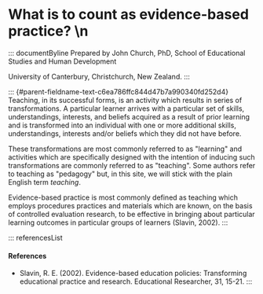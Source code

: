 # What is to count as evidence-based practice? \n

::: documentByline
Prepared by John Church, PhD, School of Educational Studies and Human
Development

University of Canterbury, Christchurch, New Zealand.
:::

::: {#parent-fieldname-text-c6ea786ffc844d47b7a990340fd252d4}
Teaching, in its successful forms, is an activity which results in
series of transformations. A particular learner arrives with a
particular set of skills, understandings, interests, and beliefs
acquired as a result of prior learning and is transformed into an
individual with one or more additional skills, understandings, interests
and/or beliefs which they did not have before.

These transformations are most commonly referred to as "learning" and
activities which are specifically designed with the intention of
inducing such transformations are commonly referred to as "teaching".
Some authors refer to teaching as "pedagogy" but, in this site, we will
stick with the plain English term *teaching*.

Evidence-based practice is most commonly defined as teaching which
employs procedures practices and materials which are known, on the basis
of controlled evaluation research, to be effective in bringing about
particular learning outcomes in particular groups of learners (Slavin,
2002).
:::

::: referencesList
#### References

-   Slavin, R. E. (2002). Evidence-based education policies:
    Transforming educational practice and research. Educational
    Researcher, 31, 15-21.
:::
